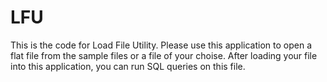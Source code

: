 # LFU
This is the code for Load File Utility. Please use this application to open a flat file from the sample files or a file 
of your choise.
After loading your file into this application, you can run SQL queries on this file.
